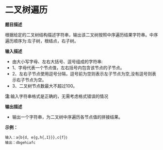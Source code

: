 # 二叉树遍历

**题⽬描述**

根据给定的⼆叉树结构描述字符串，输出该⼆叉树按照中序遍历结果字符串。中序遍历顺序为:左⼦树，根结点，右⼦树。

**输⼊描述**

- 由⼤⼩写字母、左右⼤括号、逗号组成的字符串:
- 1、字母代表⼀个节点值，左右括号内包含该节点的⼦节点。
- 2、左右⼦节点使⽤逗号分隔，逗号前为空则表⽰左⼦节点为空,没有逗号则表⽰右⼦节点为空。
- 3、⼆叉树节点数最⼤不超过100。

**注**:输⼊字符串格式是正确的，⽆需考虑格式错误的情况

**输出描述**

- 输出⼀个字符串，为⼆叉树中序遍历各节点值的拼接结果。

**⽰例：**

```
输⼊：a{b{d, e{g,h{,I}}},c{f}｝
输出：dbgehiafc
```

